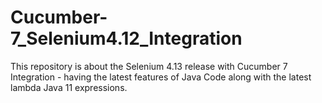 # Cucumber-7_Selenium4.12_Integration
This repository is about the Selenium 4.13 release with Cucumber 7 Integration - having the latest features of Java Code along with the latest lambda Java 11 expressions.
